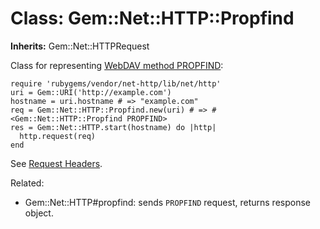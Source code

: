 # Class: Gem::Net::HTTP::Propfind
**Inherits:** Gem::Net::HTTPRequest
    

Class for representing [WebDAV method
PROPFIND](http://www.webdav.org/specs/rfc4918.html#METHOD_PROPFIND):

    require 'rubygems/vendor/net-http/lib/net/http'
    uri = Gem::URI('http://example.com')
    hostname = uri.hostname # => "example.com"
    req = Gem::Net::HTTP::Propfind.new(uri) # => #<Gem::Net::HTTP::Propfind PROPFIND>
    res = Gem::Net::HTTP.start(hostname) do |http|
      http.request(req)
    end

See [Request Headers](rdoc-ref:Gem::Net::HTTPRequest@Request+Headers).

Related:

*   Gem::Net::HTTP#propfind: sends `PROPFIND` request, returns response
    object.




